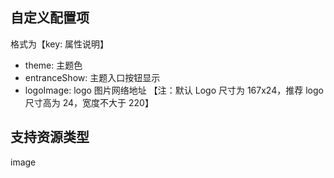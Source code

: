 ## 自定义配置项

格式为【key: 属性说明】

- theme: 主题色
- entranceShow: 主题入口按钮显示
- logoImage: logo 图片网络地址 【注：默认 Logo 尺寸为 167x24，推荐 logo 尺寸高为 24，宽度不大于 220】

## 支持资源类型

image
